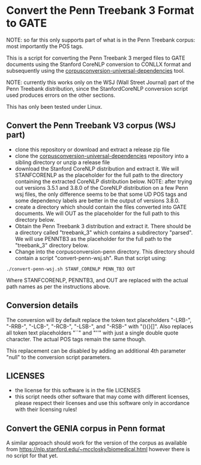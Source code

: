 # Convert the Penn Treebank 3 Format to GATE

NOTE: so far this only supports part of what is in the Penn Treebank corpus:
most importantly the POS tags.

This is a script for converting the Penn Treebank 3 merged files to GATE documents
using the Stanford CoreNLP conversion to CONLLX format and subsequently using the [corpusconversion-universal-dependencies](https://github.com/GateNLP/corpusconversion-universal-dependencies) tool.

NOTE: currently this works only on the WSJ (Wall Street Journal) part of the Penn Treebank
distribution, since the StanfordCoreNLP conversion script used produces errors on the
other sections.

This has only been tested under Linux.

## Convert the Penn Treebank V3 corpus (WSJ part)

* clone this repository or download and extract a release zip file
* clone the [corpusconversion-universal-dependencies](https://github.com/GateNLP/corpusconversion-universal-dependencies) repository into a sibling directory or unzip a release file
* download the Stanford CoreNLP distribution
  and extract it. We will STANFCORENLP as the placeholder for the full path to the
  directory containing the extracted CoreNLP distribution below.
  NOTE: after trying out versions 3.5.1 and 3.8.0 of the CoreNLP distribution on a few
  Penn wsj files, the only difference seems to be that some UD POS tags and some 
  dependency labels are better in the output of versions 3.8.0. 
* create a directory which should contain the files converted into GATE documents.
  We will OUT as the placeholder for the full path to this directory below.
* Obtain the Penn Treebank 3 distribution and extract it. There should be a directory
  called "treebank\_3" which contains a subdirectory "parsed". We will use PENNTB3 as the
  placeholder for the full path to the "treebank\_3" directory below.
* Change into the corpusconversion-penn directory. This directory should contain a script
  "convert-penn-wsj.sh". Run that script using:

```
./convert-penn-wsj.sh STANF_CORENLP PENN_TB3 OUT
```

Where STANFCORENLP, PENNTB3, and OUT are replaced with the actual path names as
per the instructions above.

## Conversion details

The conversion will by default replace the token text placeholders "-LRB-", "-RRB-", "-LCB-", "-RCB-", 
"-LSB-", and "-RSB-" with "(){}[]". Also replaces all token text placeholders "``" and "''" with just 
a single double quote character. The actual POS tags remain the same though. 

This replacement can be disabled by adding an additional 4th parameter "null" to the conversion
script parameters.

## LICENSES

* the license for this software is in the file LICENSES
* this script needs other software that may come with different licenses, please respect their licenses and use this software only in accordance with their licensing rules!

## Convert the GENIA corpus in Penn format

A similar approach should work for the version of the corpus as available from https://nlp.stanford.edu/~mcclosky/biomedical.html however there is no script for that yet.
